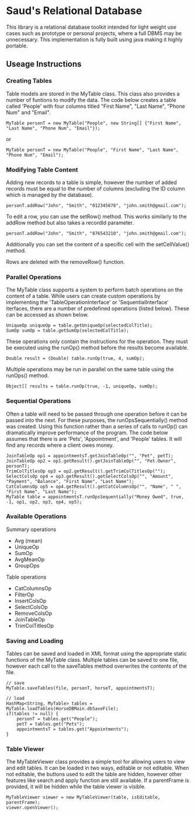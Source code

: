 # Saud's Relational Database
This library is a relational database toolkit intended for light weight use cases such as prototype or personal projects, where a full DBMS may be unnecessary. This implementation is fully built using java making it highly portable.

## Useage Instructions
### Creating Tables
Table models are stored in the MyTable class. This class also provides a number of funtions to modify the data.
The code below creates a table called 'People' with four columns titled "First Name", "Last Name", "Phone Num" and "Email".
~~~~
MyTable personT = new MyTable("People", new String[] {"First Name", "Last Name", "Phone Num", "Email"});
~~~~
or
~~~~
MyTable personT = new MyTable("People", "First Name", "Last Name", "Phone Num", "Email");
~~~~

### Modifying Table Content
Adding new records to a table is simple, however the number of added records must be equal to the number of columns (excluding the ID column which is managed by the database).
~~~~
personT.addRow("John", "Smith", "012345678", "john.smith@gmail.com");
~~~~

To edit a row, you can use the setRow() method. This works similarly to the addRow method but also takes a recordId parameter.
~~~~
personT.addRow("John", "Smith", "876543210", "john.smith@gmail.com");
~~~~
Additionally you can set the content of a specific cell with the setCellValue() method.

Rows are deleted with the removeRow() function.

### Parallel Operations
The MyTable class supports a system to perform batch operations on the content of a table. While users can create custom operations by implementing the 'TableOperationInterface' or 'SequentialInterface' iterfaces, there are a number of predefined operations (listed below). These can be accessed as shown below.
~~~~
UniqueOp uniqueOp = table.getUniqueOp(selectedColTitle);
SumOp sumOp = table.getSumOp(selectedColTitle);
~~~~

These operations only contain the instructions for the operation. They must be executed using the runOp() method before the results become available.
~~~~
Double result = (Double) table.runOp(true, 4, sumOp);
~~~~
Multiple operations may be run in parallel on the same table using the runOps() method.
~~~~
Object[] results = table.runOp(true, -1, uniqueOp, sumOp);
~~~~

### Sequential Operations
Often a table will need to be passed through one operation before it can be passed into the next. For these purposes, the runOpsSequentially() method was created. Using this function rather than a series of calls to runOp() can dramatically improve performance of the program. The code below assumes that there is are 'Pets', 'Appointment', and 'People' tables. It will find any records where a client owes money.
~~~~
JoinTableOp op1 = appointmentsT.getJoinTableOp("", "Pet", petT);
JoinTableOp op2 = op1.getResult().getJoinTableOp("", "Pet.Owner", personT);
TrimColTitlesOp op3 = op2.getResult().getTrimColTitlesOp("");
SelectColsOp op4 = op3.getResult().getSelectColsOp("", "Amount", "Payment", "Balance", "First Name", "Last Name");
CatColumnsOp op5 = op4.getResult().getCatColumnsOp("", "Name", " ", "First Name", "Last Name");
MyTable table = appointmentsT.runOpsSequentially("Money Owed", true, -1, op1, op2, op3, op4, op5);
~~~~

### Available Operations
Summary operations
* Avg (mean)
* UniqueOp
* SumOp
* AvgMeanOp
* GroupOps

Table operations
* CatColumnsOp
* FilterOp
* InsertColsOp
* SelectColsOp
* RemoveColsOp
* JoinTableOp
* TrimColTitlesOp

### Saving and Loading
Tables can be saved and loaded in XML format using the appropriate static functions of the MyTable class. Multiple tables can be saved to one file, however each call to the saveTables method overwrites the contents of the file.
~~~~
// save
MyTable.saveTables(file, personT, horseT, appointmentsT);

// load
HashMap<String, MyTable> tables = MyTable.loadTables(HorseDBMain.dbSaveFile);
if(tables != null) {
    personT = tables.get("People");
    petT = tables.get("Pets");
    appointmentsT = tables.get("Appointments");
}
~~~~


### Table Viewer
The MyTableViewer class provides a simple tool for allowing users to view and edit tables. It can be loaded in two ways, editable or not editable. When not editable, the buttons used to edit the table are hidden, however other features like search and apply function are still available. If a parentFrame is provided, it will be hidden while the table viewer is visible.
~~~~
MyTableViewer viewer = new MyTableViewer(table, isEditable, parentFrame);
viewer.openViewer();
~~~~
